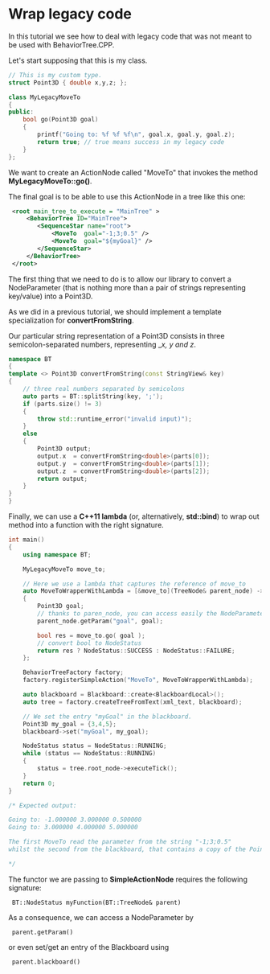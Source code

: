 # Wrap legacy code

In this tutorial we see how to deal with legacy code that was not meant to be used
with BehaviorTree.CPP.

Let's start supposing that this is my class.

``` c++
// This is my custom type.
struct Point3D { double x,y,z; };

class MyLegacyMoveTo
{
public:
    bool go(Point3D goal)
    {
        printf("Going to: %f %f %f\n", goal.x, goal.y, goal.z);
        return true; // true means success in my legacy code
    }
};
```

We want to create an ActionNode called "MoveTo" that invokes the method __MyLegacyMoveTo::go()__.

The final goal is to be able to use this ActionNode in a tree like this one:

``` XML
 <root main_tree_to_execute = "MainTree" >
     <BehaviorTree ID="MainTree">
        <SequenceStar name="root">
            <MoveTo  goal="-1;3;0.5" />
            <MoveTo  goal="${myGoal}" />
        </SequenceStar>
     </BehaviorTree>
 </root>
``` 

The first thing that we need to do is to allow our library to convert
a NodeParameter (that is
nothing more than a pair of strings representing key/value) into a Point3D.

As we did in a previous tutorial, we should implement a template specialization
for __convertFromString__.

Our particular string representation of a Point3D consists in three semicolon-separated
numbers, representing __x, y and z_.


``` c++
namespace BT
{
template <> Point3D convertFromString(const StringView& key)
{
    // three real numbers separated by semicolons
    auto parts = BT::splitString(key, ';');
    if (parts.size() != 3)
    {
        throw std::runtime_error("invalid input)");
    }
    else
    {
        Point3D output;
        output.x  = convertFromString<double>(parts[0]);
        output.y  = convertFromString<double>(parts[1]);
        output.z  = convertFromString<double>(parts[2]);
        return output;
    }
}
}
```

Finally, we can use a __C++11 lambda__ (or, alternatively, __std::bind__) to wrap
out method into a function with the right signature.

``` c++
int main()
{
    using namespace BT;

    MyLegacyMoveTo move_to;

    // Here we use a lambda that captures the reference of move_to
    auto MoveToWrapperWithLambda = [&move_to](TreeNode& parent_node) -> NodeStatus
    {
        Point3D goal;
        // thanks to paren_node, you can access easily the NodeParameters and the blackboard
        parent_node.getParam("goal", goal);

        bool res = move_to.go( goal );
        // convert bool to NodeStatus
        return res ? NodeStatus::SUCCESS : NodeStatus::FAILURE;
    };

    BehaviorTreeFactory factory;
    factory.registerSimpleAction("MoveTo", MoveToWrapperWithLambda);

    auto blackboard = Blackboard::create<BlackboardLocal>();
    auto tree = factory.createTreeFromText(xml_text, blackboard);

    // We set the entry "myGoal" in the blackboard.
    Point3D my_goal = {3,4,5};
    blackboard->set("myGoal", my_goal);

    NodeStatus status = NodeStatus::RUNNING;
    while (status == NodeStatus::RUNNING)
    {
        status = tree.root_node->executeTick();
    }
    return 0;
}

/* Expected output:

Going to: -1.000000 3.000000 0.500000
Going to: 3.000000 4.000000 5.000000

The first MoveTo read the parameter from the string "-1;3;0.5"
whilst the second from the blackboard, that contains a copy of the Point3D my_goal.

*/
```


The functor we are passing to __SimpleActionNode__ requires the following signature:

     BT::NodeStatus myFunction(BT::TreeNode& parent) 
     
As a consequence, we can access a NodeParameter by

     parent.getParam()
     
or even set/get an entry of the Blackboard using

     parent.blackboard()






